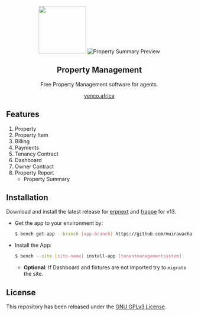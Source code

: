 
<div align="center" markdown="1">
<picture>
		<source media="(prefers-color-scheme: dark)" srcset="https://tenantdigi.com/files/logo.png">
		<img src="https://tenantdigi.com/files/logo.png" height="128">
	</picture>
    <img src="https://tenantdigi.com/files/property_summary.png" alt="Property Summary Preview"/>
	<h2>Property Management</h2>
Free Property Management software for agents.

[venco.africa](https://tenantdigi.com/)
</div>

## Features

1. Property
1. Property Item
1. Billing
1. Payments
1. Tenancy Contract
1. Dashboard
1. Owner Contract
1. Property Report
   - Property Summary

## Installation 

Download and install the latest release for [erpnext](https://github.com/frappe/erpnext) and [frappe](https://github.com/frappe/frappe) for v13.

* Get the app to your environment by:

	```sh
	$ bench get-app --branch [app-branch] https://github.com/muirawachanga/Tenant-Management-Application
	```

 * Install the App:

	```sh
	$ bench --site [site-name] install-app [tenantmanagementsystem]
	```
	- **Optional**: If Dashboard and fixtures are not imported try to `migrate` the site.

## License

This repository has been released under the [GNU GPLv3 License](LICENSE).